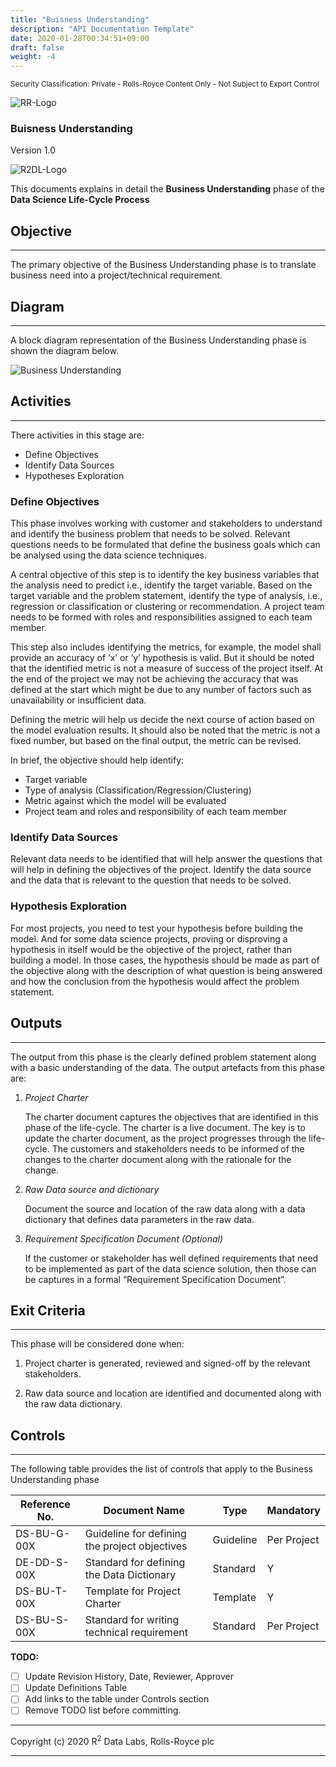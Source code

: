 ```yaml
---
title: "Buisness Understanding"
description: "API Documentation Template"
date: 2020-01-28T00:34:51+09:00
draft: false
weight: -4
---
```



<sup>Security Classification: Private - Rolls-Royce Content Only - Not Subject to Export Control</sup>

![RR-Logo](../../../images/Rolls-Royce.jpg)

### Buisness Understanding

Version 1.0

![R2DL-Logo](../../../images/R2DL.jpg)

This documents explains in detail the __Business Understanding__ phase of the __Data Science Life-Cycle Process__

## Objective

---

The primary objective of the Business Understanding phase is to translate business need into a project/technical requirement.

## Diagram

---

A block diagram representation of the Business Understanding phase is shown the diagram below.

![Business Understanding](images/Business_Understanding.png)

## Activities

---

There activities in this stage are:

- Define Objectives
- Identify Data Sources
- Hypotheses Exploration

### __Define Objectives__

This phase involves working with customer and stakeholders to understand and identify the business problem that needs to be solved. Relevant questions needs to be formulated that define the business goals which can be analysed using the data science techniques.

A central objective of this step is to identify the key business variables that the analysis need to predict i.e., identify the target variable. Based on the target variable and the problem statement, identify the type of analysis, i.e., regression or classification or clustering or recommendation. A project team needs to be formed with roles and responsibilities assigned to each team member.

This step also includes identifying the metrics, for example, the model shall provide an accuracy of ‘x’ or ‘y’ hypothesis is valid. But it should be noted that the identified metric is not a measure of success of the project itself. At the end of the project we may not be achieving the accuracy that was defined at the start which might be due to any number of factors such as unavailability or insufficient data.

Defining the metric will help us decide the next course of action based on the model evaluation results. It should also be noted that the metric is not a fixed number, but based on the final output, the metric can be revised.

In brief, the objective should help identify:

- Target variable
- Type of analysis (Classification/Regression/Clustering)
- Metric against which the model will be evaluated
- Project team and roles and responsibility of each team member

### __Identify Data Sources__

Relevant data needs to be identified that will help answer the questions that will help in defining the objectives of the project. Identify the data source and the data that is relevant to the question that needs to be solved.

### __Hypothesis Exploration__

For most projects, you need to test your hypothesis before building the model. And for some data science projects, proving or disproving a hypothesis in itself would be the objective of the project, rather than building a model. In those cases, the hypothesis should be made as part of the objective along with the description of what question is being answered and how the conclusion from the hypothesis would affect the problem statement.

## Outputs

---

The output from this phase is the clearly defined problem statement along with a basic understanding of the data. The output artefacts from this phase are:

1. _Project Charter_

    The charter document captures the objectives that are identified in this phase of the life-cycle. The charter is a live document. The key is to update the charter document, as the project progresses through the life-cycle. The customers and stakeholders needs to be informed of the changes to the charter document along with the rationale for the change.

2. _Raw Data source and dictionary_

    Document the source and location of the raw data along with a data dictionary that defines data parameters in the raw data.

3. _Requirement Specification Document (Optional)_

    If the customer or stakeholder has well defined requirements that need to be implemented as part of the data science solution, then those can be captures in a formal “Requirement Specification Document”.

## Exit Criteria

---

This phase will be considered done when:

1. Project charter is generated, reviewed and signed-off by the relevant stakeholders.

2. Raw data source and location are identified and documented along with the raw data dictionary.

## Controls

---

The following table provides the list of controls that apply to the Business Understanding phase

| Reference No. | Document Name                                 | Type      | Mandatory   |
|---------------|-----------------------------------------------|-----------|-------------|
| DS-BU-G-00X   | Guideline for defining the project objectives | Guideline | Per Project |
| DE-DD-S-00X   | Standard for defining the Data Dictionary     | Standard  | Y           |
| DS-BU-T-00X   | Template for Project Charter                  | Template  | Y           |
| DS-BU-S-00X   | Standard for writing technical requirement    | Standard  | Per Project |

__TODO:__

- [ ] Update Revision History, Date, Reviewer, Approver
- [ ] Update Definitions Table
- [ ] Add links to the table under Controls section
- [ ] Remove TODO list before committing.

---
Copyright (c) 2020 R<sup>2</sup> Data Labs, Rolls-Royce plc

---
